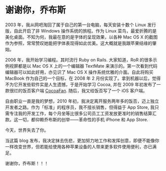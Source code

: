 # 谢谢你，乔布斯

2003 年，我从网吧淘回了属于自己的第一台电脑，每天安装十数个 Linux 发行版，自此开启了非 Windows 操作系统的旅程。作为 Linux 菜鸟，最爱折腾的是美化桌面。不知为何，我最在意的是字体的呈现效果，以各种 Mac OS X 的截图作为参照，常常赞叹她能把字体表现得如此优美。这大概就是我跟苹果结缘的肇始。

2006 年，我开始学习编程。其时流行 Ruby on Rails. 大家知道，RoR 的很多示例视屏都是以 Mac OS X 上的一个编辑器 TextMate 来演示的。第一次看到代码编辑器可以如此好用，亦见识了 Mac OS X 操作系统优雅的介面。自此将购买 MacBook 作为自己的一个目标，在 2008 年 2 月份实现了。拿到机器以后，觉得不为它开发些软件实是人生遗憾，于是开始学习 Cocoa, 并在 2009 年初发布了一款很烂的饭否客户端 [CocoaFan][0]. 随后，我又给饭否写了一个 iOS 客户端。

自由职业一直是我的梦想，2010 年初，我决定离开服务两年多的饭否，迈上独立开发者之路。作为「标准」的程序员，我不擅长销售，但得益于 App Store, 我只需专注我的开发工作，每个月坐等比很多公司员工工资发放更准时的销售结算汇款。这一切，都仰赖乔布斯的创举——革命性的手机 iPhone 和 App Store.

今天，世界失去了你。

当这篇 blog 发布，我决定抹去伤悲，更加努力地工作和发挥创意，即便不能像你一样改变世界，但若能给使用各种苹果设备的人带来更多软件使用便利，亦已满足。

谢谢你，乔布斯！！！

[0]: http://code.google.com/p/cocoafan/
